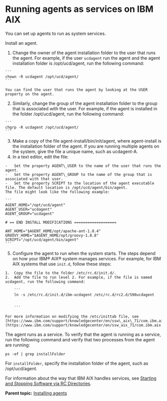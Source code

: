 # Running agents as services on IBM AIX

You can set up agents to run as system services.

Install an agent.

1.   Change the owner of the agent installation folder to the user that runs the agent. For example, if the user `ucdagent` run the agent and the agent installation folder is /opt/ucd/agent, run the following command:

    ```
    chown -R ucdagent /opt/ucd/agent/
    ```

    You can find the user that runs the agent by looking at the USER property on the agent.

2.   Similarly, change the group of the agent installation folder to the group that is associated with the user. For example, if the agent is installed in the folder /opt/ucd/agent, run the following command:

    ```
    chgrp -R ucdagent /opt/ucd/agent/
    ```

3.   Make a copy of the file agent-install/bin/init/agent, where agent-install is the installation folder of the agent. If you are running multiple agents on the system, give the file a unique name, such as ucdagent-A.
4.   In a text editor, edit the file: 

    -   Set the property AGENT\_USER to the name of the user that runs the agent.
    -   Set the property AGENT\_GROUP to the name of the group that is associated with that user.
    -   Set the property SCRIPT to the location of the agent executable file. The default location is /opt/ucd/agent/bin/agent.
    The file might look like the following example:

    ```
    AGENT_HOME="/opt/ucd/agent"
    AGENT_USER="ucdagent"
    AGENT_GROUP="ucdagent"
    
    # == END INSTALL MODIFICATIONS ===================
    
    ANT_HOME="$AGENT_HOME/opt/apache-ant-1.8.4"
    GROOVY_HOME="$AGENT_HOME/opt/groovy-1.8.8"
    SCRIPT="/opt/ucd/agent/bin/agent"
    ```

5.   Configure the agent to run when the system starts. The steps depend on how your IBM® AIX® system manages services. For example, for IBM AIX systems that use `init.d`, follow these steps:

    1.  Copy the file to the folder /etc/rc.d/init.d/.
    2.  Add the file to run level 2. For example, if the file is named ucdagent, run the following command:

        ```
        ln -s /etc/rc.d/init.d/ibm-ucdagent /etc/rc.d/rc2.d/S98ucdagent
        
        
        ```

    For more information on modifying the /etc/inittab file, see [https://www.ibm.com/support/knowledgecenter/en/ssw\_aix\_71/com.ibm.aix.osdevice/modetc.htm](https://www.ibm.com/support/knowledgecenter/en/ssw_aix_71/com.ibm.aix.osdevice/modetc.htm) 


The agent runs as a service. To verify that the agent is running as a service, run the following command and verify that two processes from the agent are running:

```
ps -ef | grep installFolder
```

For `installFolder`, specify the installation folder of the agent, such as /opt/ucd/agent.

For information about the way that IBM AIX handles services, see [Starting and Stopping Software via RC Directories](http://www.ibm.com/support/docview.wss?uid=isg3T1000661).

**Parent topic:** [Installing agents](../../com.ibm.udeploy.install.doc/topics/agent_install_ov.md)

